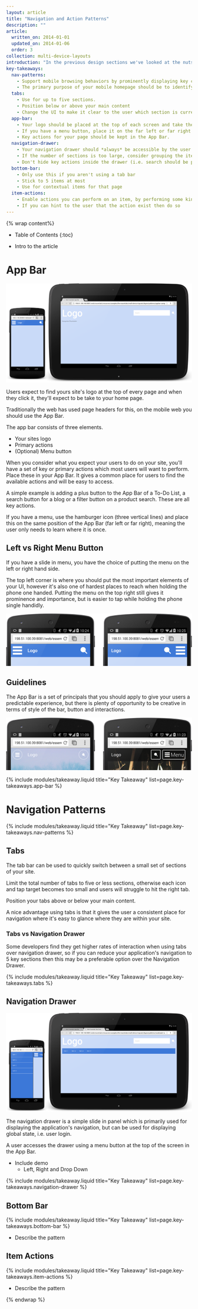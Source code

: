 ```yaml
---
layout: article
title: "Navigation and Action Patterns"
description: ""
article:
  written_on: 2014-01-01
  updated_on: 2014-01-06
  order: 3
collection: multi-device-layouts
introduction: "In the previous design sections we've looked at the nuts and bolts which make up a responsive layout as well as some of the common techniques to have responsive content. This article will cover how we apply this to navigation."
key-takeaways:
  nav-patterns:
    - Support mobile browsing behaviors by prominently displaying key calls-to-action on the main screen.
    - The primary purpose of your mobile homepage should be to identify users’ needs and guide them to the right place.
  tabs:
    - Use for up to five sections.
    - Position below or above your main content
    - Change the UI to make it clear to the user which section is current selected
  app-bar:
    - Your logo should be placed at the top of each screen and take the user back to the homepage.
    - If you have a menu button, place it on the far left or far right of the App Bar and keep it in the same place.
    - Key actions for your page should be kept in the App Bar.
  navigation-drawer:
    - Your navigation drawer should *always* be accessible by the user
    - If the number of sections is too large, consider grouping the items and expanding / contracting the groups. Avoid overwhelming your users.
    - Don't hide key actions inside the drawer (i.e. search should be prominently on the home page, not hidden in the drawer).
  bottom-bar:
    - Only use this if you aren't using a tab bar
    - Stick to 5 items at most
    - Use for contextual items for that page
  item-actions:
    - Enable actions you can perform on an item, by performing some kind of user interaction
    - If you can hint to the user that the action exist then do so
---
```


{% wrap content%}

* Table of Contents
{:toc}

- Intro to the article

# App Bar

<img class="g-wide--full" src="images/appbar.png">

Users expect to find yours site's logo at the top of every page and when they click it, they'll expect to be take to your home page.

Traditionally the web has used page headers for this, on the mobile web you should use the App Bar.

The app bar consists of three elements.

- Your sites logo
- Primary actions
- (Optional) Menu button

When you consider what you expect your users to do on your site, you'll have a set of key or primary actions which most users will want to perform. Place these in your App Bar. It gives a common place for users to find the available actions and will be easy to access.

A simple example is adding a plus button to the App Bar of a To-Do List, a search button for a blog or a filter button on a product search. These are all key actions.

If you have a menu, use the hamburger icon (three vertical lines) and place this on the same position of the App Bar (far left or far right), meaning the user only needs to learn where it is once.

## Left vs Right Menu Button

If you have a slide in menu, you have the choice of putting the menu on the left or right hand side.

The top left corner is where you should put the most important elements of your UI, however it's also one of  hardest places to reach when holding the phone one handed. Putting the menu on the top right still gives it prominence and importance, but is easier to tap while holding the phone single handidly.

<img class="g-wide--full" src="images/appbar-menu.png">

## Guidelines

The App Bar is a set of principals that you should apply to give your users a predictable experience, but there is plenty of opportunity to be creative in terms of style of the bar, button and interactions.

<img class="g-wide--full" src="images/appbar-alt.png">

{% include modules/takeaway.liquid title="Key Takeaway" list=page.key-takeaways.app-bar %}

# Navigation Patterns


{% include modules/takeaway.liquid title="Key Takeaway" list=page.key-takeaways.nav-patterns %}

## Tabs

The tab bar can be used to quickly switch between a small set of sections of your site.

Limit the total number of tabs to five or less sections, otherwise each icon and tap target becomes too small and users will struggle to hit the right tab.

Position your tabs above or below your main content.

A nice advantage using tabs is that it gives the user a consistent place for navigation where it's easy to glance where they are within your site.

### Tabs vs Navigation Drawer

Some developers find they get higher rates of interaction when using tabs over navigation drawer, so if you can reduce your application's navigation to 5 key sections then this may be a preferable option over the Navigation Drawer.

{% include modules/takeaway.liquid title="Key Takeaway" list=page.key-takeaways.tabs %}

## Navigation Drawer

<img class="g-wide--full" src="images/navdrawer.png">

The navigation drawer is a simple slide in panel which is primarily used for displaying the application's navigation, but can be used for displaying global state, i.e. user login.

A user accesses the drawer using a menu button at the top of the screen in the App Bar.

- Include demo
  - Left, Right and Drop Down

{% include modules/takeaway.liquid title="Key Takeaway" list=page.key-takeaways.navigation-drawer %}

## Bottom Bar

{% include modules/takeaway.liquid title="Key Takeaway" list=page.key-takeaways.bottom-bar %}

- Describe the pattern

## Item Actions

{% include modules/takeaway.liquid title="Key Takeaway" list=page.key-takeaways.item-actions %}

- Describe the pattern

{% endwrap %}